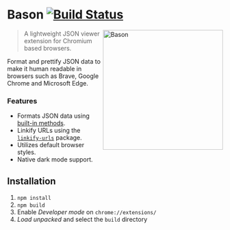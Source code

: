 # Bason [![Build Status](https://badgen.net/github/checks/vinkla/bason?label=build&icon=github)](https://github.com/vinkla/bason/actions)

<img src="https://user-images.githubusercontent.com/499192/49397331-80c00880-f73b-11e8-9894-c7998d15c407.gif" align="right" alt="Bason" width="280">

> A lightweight JSON viewer extension for Chromium based browsers.

Format and prettify JSON data to make it human readable in browsers such as Brave, Google Chrome and Microsoft Edge.

### Features

- Formats JSON data using [built-in methods](https://developer.mozilla.org/en-US/docs/Web/JavaScript/Reference/Global_Objects/JSON#Methods).
- Linkify URLs using the [`linkify-urls`](https://github.com/sindresorhus/linkify-urls#readme) package.
- Utilizes default browser styles.
- Native dark mode support.

## Installation

1. `npm install`
2. `npm build`
3. Enable _Developer mode_ on `chrome://extensions/`
4. _Load unpacked_ and select the `build` directory
